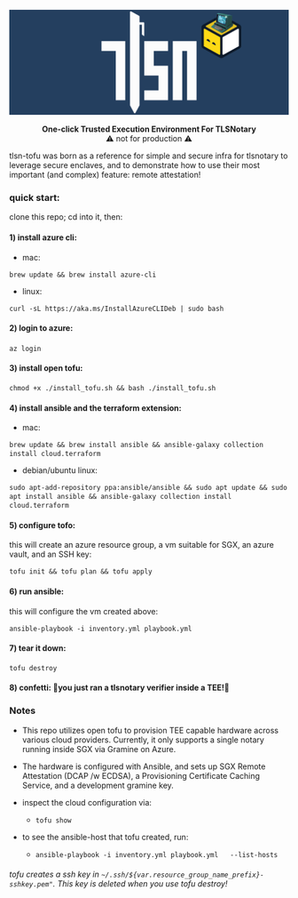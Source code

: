 <p align="center">
    <img src="./tlsn-banner.png" width=1280 />
</p>

<p align="center">
<b>One-click Trusted Execution Environment For TLSNotary</b>
    <br>
    ⚠️ not for production ⚠️ 
</p>  

tlsn-tofu was born as a reference for simple and secure infra for tlsnotary to leverage secure enclaves, and to demonstrate how to use their most important (and complex) feature: remote attestation!

### quick start:

clone this repo; cd into it, then: 
#### 1) install azure cli:
- mac:
```
brew update && brew install azure-cli
```
- linux:
```
curl -sL https://aka.ms/InstallAzureCLIDeb | sudo bash
```

#### 2) login to azure:
 ```az login```
#### 3) install open tofu:

```
chmod +x ./install_tofu.sh && bash ./install_tofu.sh
```

#### 4) install ansible and the terraform extension:
- mac:
```
brew update && brew install ansible && ansible-galaxy collection install cloud.terraform
```
- debian/ubuntu linux:
```
sudo apt-add-repository ppa:ansible/ansible && sudo apt update && sudo apt install ansible && ansible-galaxy collection install cloud.terraform
```

#### 5) configure tofo:
this will create an azure resource group, a vm suitable for SGX, an azure vault, and an SSH key:
```
tofu init && tofu plan && tofu apply
```

#### 6) run ansible:
this will configure the vm created above:
```
ansible-playbook -i inventory.yml playbook.yml
```

#### 7) tear it down:

```
tofu destroy
```

#### 8) confetti: 🎉you just ran a tlsnotary verifier inside a TEE!🎉

<h3>Notes</h3>

-  This repo utilizes open tofu to provision TEE capable hardware across various cloud providers. Currently, it only supports a single notary running inside SGX via Gramine on Azure. 

-  The hardware is configured with Ansible, and sets up SGX Remote Attestation (DCAP /w ECDSA), a Provisioning Certificate Caching Service, and a development gramine key.

-  inspect the cloud configuration via:
   - ```tofu show```
-  to see the ansible-host that tofu created, run:
   - ```ansible-playbook -i inventory.yml playbook.yml   --list-hosts```

###### tofu creates a ssh key in ```~/.ssh/${var.resource_group_name_prefix}-sshkey.pem"```. This key is deleted when you use tofu destroy!
